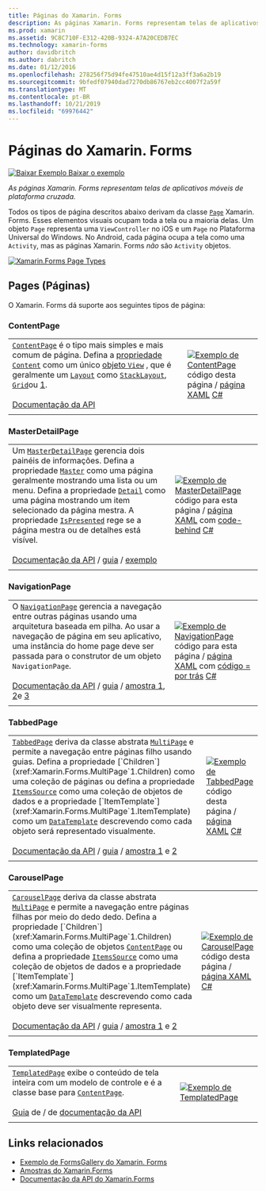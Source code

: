 ```yaml
---
title: Páginas do Xamarin. Forms
description: As páginas Xamarin. Forms representam telas de aplicativos móveis de plataforma cruzada. Este artigo lista as páginas incluídas no Xamarin. Forms.
ms.prod: xamarin
ms.assetid: 9C8C710F-E312-420B-9324-A7A20CEDB7EC
ms.technology: xamarin-forms
author: davidbritch
ms.author: dabritch
ms.date: 01/12/2016
ms.openlocfilehash: 278256f75d94fe47510ae4d15f12a3ff3a6a2b19
ms.sourcegitcommit: 9bfedf07940dad7270db86767eb2cc4007f2a59f
ms.translationtype: MT
ms.contentlocale: pt-BR
ms.lasthandoff: 10/21/2019
ms.locfileid: "69976442"
---
```

# <a name="xamarinforms-pages"></a>Páginas do Xamarin. Forms

[![Baixar Exemplo](~/media/shared/download.png) Baixar o exemplo](https://docs.microsoft.com/samples/xamarin/xamarin-forms-samples/formsgallery/)

_As páginas Xamarin. Forms representam telas de aplicativos móveis de plataforma cruzada._

Todos os tipos de página descritos abaixo derivam da classe [`Page`](xref:Xamarin.Forms.Page) Xamarin. Forms. Esses elementos visuais ocupam toda a tela ou a maioria delas. Um objeto `Page` representa uma `ViewController` no iOS e um `Page` no Plataforma Universal do Windows. No Android, cada página ocupa a tela como uma `Activity`, mas as páginas Xamarin. Forms *não* são `Activity` objetos.

[![](pages-images/pages-sml.png "Xamarin.Forms Page Types")](pages-images/pages.png#lightbox "Xamarin.Forms Page Types")

## <a name="pages"></a>Pages (Páginas)

O Xamarin. Forms dá suporte aos seguintes tipos de página:

<a name="contentPage" />

### <a name="contentpage"></a>ContentPage

|     |     |
| --- | --- |
| [`ContentPage`](xref:Xamarin.Forms.ContentPage) é o tipo mais simples e mais comum de página. Defina a [propriedade `Content`](xref:Xamarin.Forms.ContentPage.Content) como um único [objeto `View`](views.md) , que é geralmente um [`Layout`](layouts.md) como [`StackLayout`](layouts.md#stackLayout), [`Grid`](layouts.md#grid)ou [1](layouts.md#scrollView).<br /><br />[Documentação da API](xref:Xamarin.Forms.ContentPage) | [![Exemplo de ContentPage](pages-images/ContentPage.png "Exemplo de ContentPage")](pages-images/ContentPage-Large.png#lightbox "Exemplo de ContentPage")<br />código desta página  / [página XAML](https://github.com/xamarin/xamarin-forms-samples/blob/master/FormsGallery/FormsGallery/FormsGallery/XamlExamples/ContentPageDemoPage.xaml) [ C# ](https://github.com/xamarin/xamarin-forms-samples/blob/master/FormsGallery/FormsGallery/FormsGallery/CodeExamples/ContentPageDemoPage.cs) |
|     |     |

### <a name="masterdetailpage"></a>MasterDetailPage

|     |     |
| --- | --- |
| Um [`MasterDetailPage`](xref:Xamarin.Forms.MasterDetailPage) gerencia dois painéis de informações. Defina a propriedade [`Master`](xref:Xamarin.Forms.MasterDetailPage.Master) como uma página geralmente mostrando uma lista ou um menu. Defina a propriedade [`Detail`](xref:Xamarin.Forms.MasterDetailPage.Detail) como uma página mostrando um item selecionado da página mestra. A propriedade [`IsPresented`](xref:Xamarin.Forms.MasterDetailPage.IsPresented) rege se a página mestra ou de detalhes está visível.<br /><br />[Documentação da API](xref:Xamarin.Forms.MasterDetailPage)  / [guia](~/xamarin-forms/app-fundamentals/navigation/master-detail-page.md)  / [exemplo](https://docs.microsoft.com/samples/xamarin/xamarin-forms-samples/navigation-masterdetailpage) | [![Exemplo de MasterDetailPage](pages-images/MasterDetailPage.png "Exemplo de MasterDetailPage")](pages-images/MasterDetailPage-Large.png#lightbox "Exemplo de MasterDetailPage")<br />código para esta página  / [página XAML](https://github.com/xamarin/xamarin-forms-samples/blob/master/FormsGallery/FormsGallery/FormsGallery/XamlExamples/MasterDetailPageDemoPage.xaml) com [code-behind](https://github.com/xamarin/xamarin-forms-samples/blob/master/FormsGallery/FormsGallery/FormsGallery/XamlExamples/MasterDetailPageDemoPage.xaml.cs) [ C# ](https://github.com/xamarin/xamarin-forms-samples/blob/master/FormsGallery/FormsGallery/FormsGallery/CodeExamples/MasterDetailPageDemoPage.cs) |
|     |     |

### <a name="navigationpage"></a>NavigationPage

|     |     |
| --- | --- |
| O [`NavigationPage`](xref:Xamarin.Forms.NavigationPage) gerencia a navegação entre outras páginas usando uma arquitetura baseada em pilha. Ao usar a navegação de página em seu aplicativo, uma instância do home page deve ser passada para o construtor de um objeto `NavigationPage`.<br /><br />[Documentação da API](xref:Xamarin.Forms.NavigationPage)  / [guia](~/xamarin-forms/app-fundamentals/navigation/hierarchical.md)  / [amostra 1](https://docs.microsoft.com/samples/xamarin/xamarin-forms-samples/navigation-hierarchical), [2](https://docs.microsoft.com/samples/xamarin/xamarin-forms-samples/navigation-passingdata)e [3](https://docs.microsoft.com/samples/xamarin/xamarin-forms-samples/navigation-loginflow)  | [![Exemplo de NavigationPage](pages-images/NavigationPage.png "Exemplo de NavigationPage")](pages-images/NavigationPage-Large.png#lightbox "Exemplo de NavigationPage")<br />código para esta página  / [página XAML](https://github.com/xamarin/xamarin-forms-samples/blob/master/FormsGallery/FormsGallery/FormsGallery/XamlExamples/NavigationPageDemoPage.xaml) com [código = por trás](https://github.com/xamarin/xamarin-forms-samples/blob/master/FormsGallery/FormsGallery/FormsGallery/XamlExamples/NavigationPageDemoPage.xaml.cs) [ C# ](https://github.com/xamarin/xamarin-forms-samples/blob/master/FormsGallery/FormsGallery/FormsGallery/CodeExamples/NavigationPageDemoPage.cs) |
|     |     |

### <a name="tabbedpage"></a>TabbedPage

|     |     |
| --- | --- |
| [`TabbedPage`](xref:Xamarin.Forms.TabbedPage) deriva da classe abstrata [`MultiPage`](xref:Xamarin.Forms.MultiPage`1) e permite a navegação entre páginas filho usando guias. Defina a propriedade [`Children`](xref:Xamarin.Forms.MultiPage`1.Children) como uma coleção de páginas ou defina a propriedade [`ItemsSource`](xref:Xamarin.Forms.MultiPage`1.ItemsSource) como uma coleção de objetos de dados e a propriedade [`ItemTemplate`](xref:Xamarin.Forms.MultiPage`1.ItemTemplate) como um [`DataTemplate`](xref:Xamarin.Forms.DataTemplate) descrevendo como cada objeto será representado visualmente.<br /><br />[Documentação da API](xref:Xamarin.Forms.TabbedPage)  / [guia](~/xamarin-forms/app-fundamentals/navigation/tabbed-page.md)  / [amostra 1](https://docs.microsoft.com/samples/xamarin/xamarin-forms-samples/navigation-tabbedpage) e [2](https://docs.microsoft.com/samples/xamarin/xamarin-forms-samples/navigation-tabbedpagewithnavigationpage) | [![Exemplo de TabbedPage](pages-images/TabbedPage.png "Exemplo de TabbedPage")](pages-images/TabbedPage-Large.png#lightbox "Exemplo de TabbedPage")<br />código desta página  / [página XAML](https://github.com/xamarin/xamarin-forms-samples/blob/master/FormsGallery/FormsGallery/FormsGallery/XamlExamples/TabbedPageDemoPage.xaml) [ C# ](https://github.com/xamarin/xamarin-forms-samples/blob/master/FormsGallery/FormsGallery/FormsGallery/CodeExamples/TabbedPageDemoPage.cs) |
|     |     |

### <a name="carouselpage"></a>CarouselPage

|     |     |
| --- | --- |
| [`CarouselPage`](xref:Xamarin.Forms.CarouselPage) deriva da classe abstrata [`MultiPage`](xref:Xamarin.Forms.MultiPage`1) e permite a navegação entre páginas filhas por meio do dedo dedo. Defina a propriedade [`Children`](xref:Xamarin.Forms.MultiPage`1.Children) como uma coleção de objetos [`ContentPage`](#contentPage) ou defina a propriedade [`ItemsSource`](xref:Xamarin.Forms.MultiPage`1.ItemsSource) como uma coleção de objetos de dados e a propriedade [`ItemTemplate`](xref:Xamarin.Forms.MultiPage`1.ItemTemplate) como um [`DataTemplate`](xref:Xamarin.Forms.DataTemplate) descrevendo como cada objeto deve ser visualmente representa.<br /><br />[Documentação da API](xref:Xamarin.Forms.CarouselPage)  / [guia](~/xamarin-forms/app-fundamentals/navigation/carousel-page.md)  / [amostra 1](https://docs.microsoft.com/samples/xamarin/xamarin-forms-samples/navigation-carouselpage) e [2](https://docs.microsoft.com/samples/xamarin/xamarin-forms-samples/navigation-carouselpagetemplate) | [![Exemplo de CarouselPage](pages-images/CarouselPage.png "Exemplo de CarouselPage")](pages-images/CarouselPage-Large.png#lightbox "Exemplo de CarouselPage")<br />código desta página  / [página XAML](https://github.com/xamarin/xamarin-forms-samples/blob/master/FormsGallery/FormsGallery/FormsGallery/XamlExamples/CarouselPageDemoPage.xaml) [ C# ](https://github.com/xamarin/xamarin-forms-samples/blob/master/FormsGallery/FormsGallery/FormsGallery/CodeExamples/CarouselPageDemoPage.cs) |
|     |     |

### <a name="templatedpage"></a>TemplatedPage

|     |     |
| --- | --- |
| [`TemplatedPage`](xref:Xamarin.Forms.TemplatedPage) exibe o conteúdo de tela inteira com um modelo de controle e é a classe base para [`ContentPage`](#contentPage).<br /><br />[Guia](~/xamarin-forms/app-fundamentals/templates/control-templates/index.md) de  /  de [documentação da API](xref:Xamarin.Forms.TemplatedPage) | [![Exemplo de TemplatedPage](pages-images/TemplatedPage.png "Exemplo de TemplatedPage")](pages-images/TemplatedPage.png "Exemplo de TemplatedPage") |
|     |     |

## <a name="related-links"></a>Links relacionados

- [Exemplo de FormsGallery do Xamarin. Forms](https://docs.microsoft.com/samples/xamarin/xamarin-forms-samples/formsgallery)
- [Amostras do Xamarin.Forms](https://docs.microsoft.com/samples/browse/?products=xamarin&term=Xamarin.Forms)
- [Documentação da API do Xamarin.Forms](https://docs.microsoft.com/dotnet/api/xamarin.forms?view=xamarin-forms)
